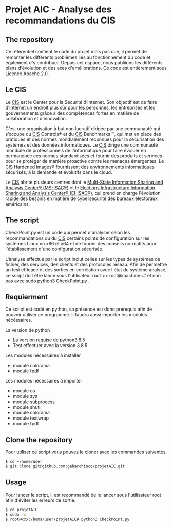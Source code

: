 # Projet AIC - Analyse des recommandations du CIS

## The repository 

Ce référentiel contient le code du projet mais pas que, il permet de remonter les différents problèmes liés au fonctionnement du code et également d'y contribuer. Depuis cet espace, nous publiions les différents plans d'évolution et des axes d'améliorations. Ce code est entièrement sous Licence Apache 2.0.

## Le CIS

Le [CIS][1] est le Center pour la Sécurité d’Internet. Son objectif est de faire d’Internet un endroit plus sûr pour les personnes, les entreprises et les gouvernements grâce à des compétences fortes en matière de collaboration et d'innovation.

C’est une organisation à but non lucratif dirigée par une communauté qui s’occupe du [CIS][1] Controls® et du [CIS][1] Benchmarks ™, qui met en place des pratiques et des normes mondialement reconnues pour la sécurisation des systèmes et des données informatiques. Le [CIS][1] dirige une communauté mondiale de professionnels de l'informatique pour faire évoluer en permanence ces normes standardisées et fournir des produits et services pour se protéger de manière proactive contre les menaces émergentes. Le [CIS][1] Hardened Images® fournissent des environnements informatiques sécurisés, à la demande et évolutifs dans le cloud.

Le [CIS][1] abrite plusieurs centres dont le [Multi-State Information Sharing and Analysis Center® (MS-ISAC®)][2] et le [Elections Infrastructure Information Sharing and Analysis Center® (EI-ISAC®)][3], qui prend en charge l'évolution rapide des besoins en matière de cybersécurité des bureaux électoraux américains.

## The script

CheckPoint.py est un code qui permet d'analyser selon les recommandations du du [CIS][1] certains points de configuration sur les systèmes Linux  en x86 et x64 et de fournir des conseils normatifs pour l'établissement d'une configuration sécurisée. 

L'analyse effectué par le script inclut celles sur les types de systèmes de fichier, des services, des clients et des protocoles réseau. Afin de permettre un test efficace et des sorties en corrélation avec l'état du système analysé, ce script doit être lancé sous l'utilisateur root >> root@machine~# et non pas avec sudo python3 CheckPoint.py .

## Requierment

Ce script est codé en python, sa présence est donc prérequis afin de pouvoir utiliser ce programme. Il faudra aussi importer les modules nécéssaires.

  La version de python
  * La version requise de python3.8.5 
  * Test effectuer avec la version 3.8.5

  Les modules nécessaires à installer
  * module colorama
  * module fpdf
  
  Les modules nécessaires à importer
  * module os
  * module sys
  * module subprocess
  * module shutil
  * module colorama
  * module textwrap
  * module fpdf

## Clone the repository

Pour utiliser ce script vous pouvez le cloner avec les commandes suivantes.

```bash
$ cd ~/home/user
$ git clone git@github.com:gabarchinco/projetAIC.git
```
## Usage

Pour lancer le script, il est recommandé de le lancer sous l'utilisateur root afin d'éviter les erreurs de sortie.

```bash
$ cd projetAIC
$ sudo -s
$ root@xxx:/homa/user/projetAIC# python3 CheckPoint.py
```


[1]: https://www.cisecurity.org/
[2]: https://www.cisecurity.org/ms-isac/
[3]: https://www.cisecurity.org/ei-isac/
